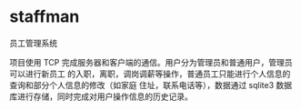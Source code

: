 # staffman
员工管理系统

项目使用 TCP 完成服务器和客户端的通信。用户分为管理员和普通用户，管理员可以进行新员工
的入职，离职，调岗调薪等操作，普通员工只能进行个人信息的查询和部分个人信息的修改（如家庭
住址，联系电话等），数据通过 sqlite3 数据库进行存储，同时完成对用户操作信息的历史记录。
